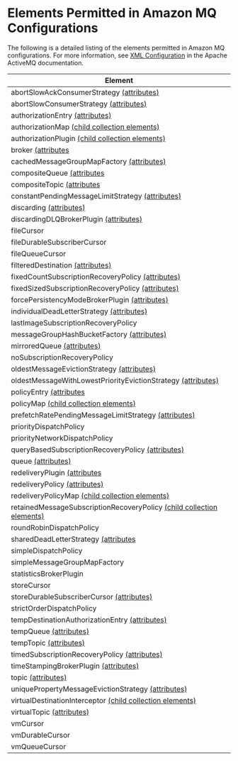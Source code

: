 # Elements Permitted in Amazon MQ Configurations<a name="permitted-elements"></a>

The following is a detailed listing of the elements permitted in Amazon MQ configurations\. For more information, see [XML Configuration](http://activemq.apache.org/xml-configuration.html) in the Apache ActiveMQ documentation\.


| Element | 
| --- | 
| abortSlowAckConsumerStrategy [\(attributes\)](permitted-attributes.md#abortSlowAckConsumerStrategy.attributes) | 
| abortSlowConsumerStrategy [\(attributes\)](permitted-attributes.md#abortSlowConsumerStrategy.attributes) | 
| authorizationEntry [\(attributes\)](permitted-attributes.md#authorizationEntry.attributes) | 
| authorizationMap [\(child collection elements\)](permitted-collections.md#authorizationMap.collections) | 
| authorizationPlugin [\(child collection elements\)](permitted-collections.md#authorizationPlugin.collections) | 
| broker [\(attributes](permitted-attributes.md#broker.attributes) | [child collection elements\)](permitted-collections.md#broker.collections) | 
| cachedMessageGroupMapFactory [\(attributes\)](permitted-attributes.md#cachedMessageGroupMapFactory.attributes) | 
| compositeQueue [\(attributes](permitted-attributes.md#compositeQueue.attributes) | [child collection elements\)](permitted-collections.md#compositeQueue.collections) | 
| compositeTopic [\(attributes](permitted-attributes.md#compositeTopic.attributes) | [child collection elements\)](permitted-collections.md#compositeTopic.collections) | 
| constantPendingMessageLimitStrategy [\(attributes\)](permitted-attributes.md#constantPendingMessageLimitStrategy.attributes) | 
| discarding [\(attributes\)](permitted-attributes.md#discarding.attributes) | 
| discardingDLQBrokerPlugin [\(attributes\)](permitted-attributes.md#discardingDLQBrokerPlugin.attributes) | 
| fileCursor | 
| fileDurableSubscriberCursor | 
| fileQueueCursor | 
| filteredDestination [\(attributes\)](permitted-attributes.md#filteredDestination.attributes) | 
| fixedCountSubscriptionRecoveryPolicy [\(attributes\)](permitted-attributes.md#fixedCountSubscriptionRecoveryPolicy.attributes) | 
| fixedSizedSubscriptionRecoveryPolicy [\(attributes\)](permitted-attributes.md#fixedSizedSubscriptionRecoveryPolicy.attributes) | 
| forcePersistencyModeBrokerPlugin [\(attributes\)](permitted-attributes.md#forcePersistencyModeBrokerPlugin.attributes) | 
| individualDeadLetterStrategy [\(attributes\)](permitted-attributes.md#individualDeadLetterStrategy.attributes) | 
| lastImageSubscriptionRecoveryPolicy | 
| messageGroupHashBucketFactory [\(attributes\)](permitted-attributes.md#messageGroupHashBucketFactory.attributes) | 
| mirroredQueue [\(attributes\)](permitted-attributes.md#mirroredQueue.attributes) | 
| noSubscriptionRecoveryPolicy | 
| oldestMessageEvictionStrategy [\(attributes\)](permitted-attributes.md#oldestMessageEvictionStrategy.attributes) | 
| oldestMessageWithLowestPriorityEvictionStrategy [\(attributes\)](permitted-attributes.md#oldestMessageWithLowestPriorityEvictionStrategy.attributes) | 
| policyEntry [\(attributes](permitted-attributes.md#policyEntry.attributes) | [child collection elements\)](permitted-collections.md#policyEntry.collections) | 
| policyMap [\(child collection elements\)](permitted-collections.md#policyMap.collections) | 
| prefetchRatePendingMessageLimitStrategy [\(attributes\)](permitted-attributes.md#prefetchRatePendingMessageLimitStrategy.attributes) | 
| priorityDispatchPolicy | 
| priorityNetworkDispatchPolicy | 
| queryBasedSubscriptionRecoveryPolicy [\(attributes\)](permitted-attributes.md#queryBasedSubscriptionRecoveryPolicy.attributes) | 
| queue [\(attributes\)](permitted-attributes.md#queue.attributes) | 
| redeliveryPlugin [\(attributes](permitted-attributes.md#redeliveryPlugin.attributes) | [child collection elements\)](permitted-collections.md#redeliveryPlugin.collections) | 
| redeliveryPolicy [\(attributes\)](permitted-attributes.md#redeliveryPolicy.attributes) | 
| redeliveryPolicyMap [\(child collection elements\)](permitted-collections.md#redeliveryPolicyMap.collections) | 
| retainedMessageSubscriptionRecoveryPolicy [\(child collection elements\)](permitted-collections.md#retainedMessageSubscriptionRecoveryPolicy.collections) | 
| roundRobinDispatchPolicy | 
| sharedDeadLetterStrategy [\(attributes](permitted-attributes.md#sharedDeadLetterStrategy.attributes) | [child collection elements\)](permitted-collections.md#sharedDeadLetterStrategy.collections) | 
| simpleDispatchPolicy | 
| simpleMessageGroupMapFactory | 
| statisticsBrokerPlugin | 
| storeCursor | 
| storeDurableSubscriberCursor [\(attributes\)](permitted-attributes.md#storeDurableSubscriberCursor.attributes) | 
| strictOrderDispatchPolicy | 
| tempDestinationAuthorizationEntry [\(attributes\)](permitted-attributes.md#tempDestinationAuthorizationEntry.attributes) | 
| tempQueue [\(attributes\)](permitted-attributes.md#tempQueue.attributes) | 
| tempTopic [\(attributes\)](permitted-attributes.md#tempTopic.attributes) | 
| timedSubscriptionRecoveryPolicy [\(attributes\)](permitted-attributes.md#timedSubscriptionRecoveryPolicy.attributes) | 
| timeStampingBrokerPlugin [\(attributes\)](permitted-attributes.md#timeStampingBrokerPlugin.attributes) | 
| topic [\(attributes\)](permitted-attributes.md#topic.attributes) | 
| uniquePropertyMessageEvictionStrategy [\(attributes\)](permitted-attributes.md#uniquePropertyMessageEvictionStrategy.attributes) | 
| virtualDestinationInterceptor [\(child collection elements\)](permitted-collections.md#virtualDestinationInterceptor.collections) | 
| virtualTopic [\(attributes\)](permitted-attributes.md#virtualTopic.attributes) | 
| vmCursor | 
| vmDurableCursor | 
| vmQueueCursor | 